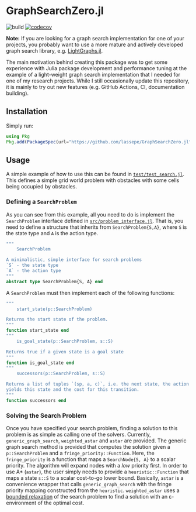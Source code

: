 # GraphSearchZero.jl
![build](https://github.com/lassepe/GraphSearchZero.jl/workflows/build/badge.svg)
[![codecov](https://codecov.io/gh/lassepe/GraphSearchZero.jl/branch/master/graph/badge.svg)](https://codecov.io/gh/lassepe/GraphSearchZero.jl)

**Note:** If you are looking for a graph search implementation for one of your projects, you probably want to use a more mature and actively developed graph search library, e.g. [LightGraphs.jl](https://github.com/JuliaGraphs/LightGraphs.jl).

The main motivation behind creating this package was to get some experience with Julia package development and performance tuning at the example of a light-weight graph search implementation that I needed for one of my research projects.
While I still occasionally update this repository, it is mainly to try out new features (e.g. GitHub Actions, CI, documentation building).

## Installation

Simply run:
```julia
using Pkg
Pkg.add(PackageSpec(url="https://github.com/lassepe/GraphSearchZero.jl"))
```

## Usage

A simple example of how to use this can be found in [`test/test_search.jl`](test/test_search.jl).
This defines a simple grid world problem with obstacles with some cells being occupied by obstacles.

### Defining a `SearchProblem`

As you can see from this example, all you need to do is implement the `SearchProblem` interface defined in [`src/problem_interface.jl`](src/problem_interface.jl).
That is, you need to define a structure that inherits from `SearchProblem{S,A}`, where `S` is the state type and `A` is the action type.

```julia
"""
    SearchProblem

A minimalistic, simple interface for search problems
`S` - the state type
`A` - the action type
"""
abstract type SearchProblem{S, A} end
```

A `SearchProblem` must then implement each of the following functions:

```julia
"""
    start_state(p::SearchProblem)

Returns the start state of the problem.
"""
function start_state end
"""
    is_goal_state(p::SearchProblem, s::S)

Returns true if a given state is a goal state
"""
function is_goal_state end
"""
    successors(p::SearchProblem, s::S)

Returns a list of tuples `(sp, a, c)`, i.e. the next state, the action that
yields this state and the cost for this transition.
"""
function successors end

```

### Solving the Search Problem

Once you have specified your search problem, finding a solution to this problem is as simple as calling one of the solvers.
Currently, `generic_graph_search`, `weighted_astar` and `astar` are provided. The generic graph search method is provided that computes the solution given a `p::SearchProblem` and a `fringe_priority::Function`.
Here, the `fringe_priority` is a function that maps a `SearchNode{S, A}` to a scalar priority. The algorithm will expand nodes with a *low* priority first.
In order to use A* (`astar`), the user simply needs to provide a `heuristic::Function` that maps a state `s::S` to a scalar cost-to-go lower bound. Basically, `astar` is a convenience wrapper that calls `generic_graph_search` with the fringe priority mapping constructed from the `heuristic`.
`weighted_astar` uses a [bounded relaxation](https://en.wikipedia.org/wiki/A*_search_algorithm#Bounded_relaxation) of the search problem to find a solution with an ε-environment of the optimal cost.
